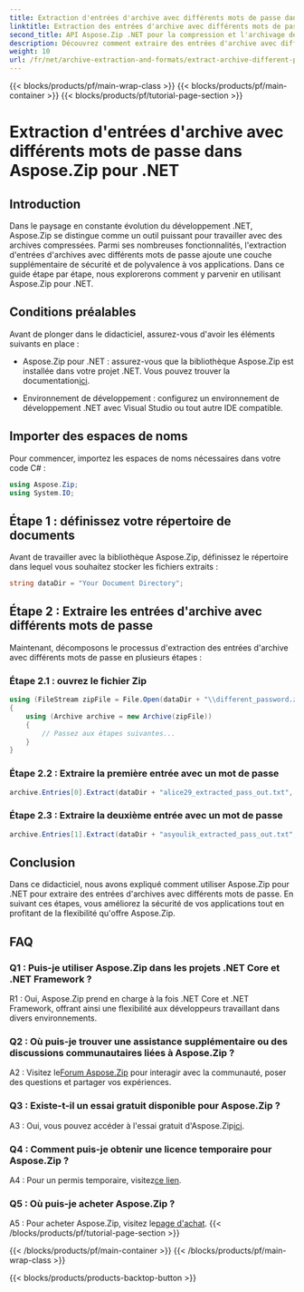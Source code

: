 ```yaml
---
title: Extraction d'entrées d'archive avec différents mots de passe dans Aspose.Zip pour .NET
linktitle: Extraction des entrées d'archive avec différents mots de passe
second_title: API Aspose.Zip .NET pour la compression et l'archivage de fichiers
description: Découvrez comment extraire des entrées d'archive avec différents mots de passe dans Aspose.Zip pour .NET. Renforcez la sécurité et la flexibilité de vos applications.
weight: 10
url: /fr/net/archive-extraction-and-formats/extract-archive-different-passwords/
---
```


{{< blocks/products/pf/main-wrap-class >}}
{{< blocks/products/pf/main-container >}}
{{< blocks/products/pf/tutorial-page-section >}}

# Extraction d'entrées d'archive avec différents mots de passe dans Aspose.Zip pour .NET

## Introduction

Dans le paysage en constante évolution du développement .NET, Aspose.Zip se distingue comme un outil puissant pour travailler avec des archives compressées. Parmi ses nombreuses fonctionnalités, l'extraction d'entrées d'archives avec différents mots de passe ajoute une couche supplémentaire de sécurité et de polyvalence à vos applications. Dans ce guide étape par étape, nous explorerons comment y parvenir en utilisant Aspose.Zip pour .NET.

## Conditions préalables

Avant de plonger dans le didacticiel, assurez-vous d'avoir les éléments suivants en place :

-  Aspose.Zip pour .NET : assurez-vous que la bibliothèque Aspose.Zip est installée dans votre projet .NET. Vous pouvez trouver la documentation[ici](https://reference.aspose.com/zip/net/).

- Environnement de développement : configurez un environnement de développement .NET avec Visual Studio ou tout autre IDE compatible.

## Importer des espaces de noms

Pour commencer, importez les espaces de noms nécessaires dans votre code C# :

```csharp
using Aspose.Zip;
using System.IO;
```

## Étape 1 : définissez votre répertoire de documents

Avant de travailler avec la bibliothèque Aspose.Zip, définissez le répertoire dans lequel vous souhaitez stocker les fichiers extraits :

```csharp
string dataDir = "Your Document Directory";
```

## Étape 2 : Extraire les entrées d'archive avec différents mots de passe

Maintenant, décomposons le processus d'extraction des entrées d'archive avec différents mots de passe en plusieurs étapes :

### Étape 2.1 : ouvrez le fichier Zip

```csharp
using (FileStream zipFile = File.Open(dataDir + "\\different_password.zip", FileMode.Open))
{
    using (Archive archive = new Archive(zipFile))
    {
        // Passez aux étapes suivantes...
    }
}
```

### Étape 2.2 : Extraire la première entrée avec un mot de passe

```csharp
archive.Entries[0].Extract(dataDir + "alice29_extracted_pass_out.txt", "first_pass");
```

### Étape 2.3 : Extraire la deuxième entrée avec un mot de passe

```csharp
archive.Entries[1].Extract(dataDir + "asyoulik_extracted_pass_out.txt", "second_pass");
```

## Conclusion

Dans ce didacticiel, nous avons expliqué comment utiliser Aspose.Zip pour .NET pour extraire des entrées d'archives avec différents mots de passe. En suivant ces étapes, vous améliorez la sécurité de vos applications tout en profitant de la flexibilité qu'offre Aspose.Zip.

## FAQ

### Q1 : Puis-je utiliser Aspose.Zip dans les projets .NET Core et .NET Framework ?

R1 : Oui, Aspose.Zip prend en charge à la fois .NET Core et .NET Framework, offrant ainsi une flexibilité aux développeurs travaillant dans divers environnements.

### Q2 : Où puis-je trouver une assistance supplémentaire ou des discussions communautaires liées à Aspose.Zip ?

 A2 : Visitez le[Forum Aspose.Zip](https://forum.aspose.com/c/zip/37) pour interagir avec la communauté, poser des questions et partager vos expériences.

### Q3 : Existe-t-il un essai gratuit disponible pour Aspose.Zip ?

 A3 : Oui, vous pouvez accéder à l'essai gratuit d'Aspose.Zip[ici](https://releases.aspose.com/).

### Q4 : Comment puis-je obtenir une licence temporaire pour Aspose.Zip ?

 A4 : Pour un permis temporaire, visitez[ce lien](https://purchase.aspose.com/temporary-license/).

### Q5 : Où puis-je acheter Aspose.Zip ?

 A5 : Pour acheter Aspose.Zip, visitez le[page d'achat](https://purchase.aspose.com/buy).
{{< /blocks/products/pf/tutorial-page-section >}}

{{< /blocks/products/pf/main-container >}}
{{< /blocks/products/pf/main-wrap-class >}}

{{< blocks/products/products-backtop-button >}}
